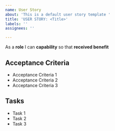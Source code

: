```yaml
---
name: User Story
about: 'This is a default user story template '
title: 'USER STORY: <Title>'
labels: ''
assignees: ''

---
```


As a **role** I can **capability** so that **received benefit**

## Acceptance Criteria
<ul>
    <li>Acceptance Criteria 1</li>
    <li>Acceptance Criteria 2</li>
    <li>Acceptance Criteria 3</li>
</ul>

## Tasks
<ul>
    <li>Task 1</li>
    <li>Task 2</li>
    <li>Task 3</li>
</ul>
